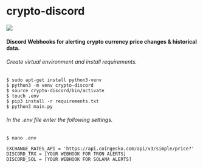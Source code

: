 # crypto-discord

![](https://hits.seeyoufarm.com/api/count/incr/badge.svg?url=https%3A%2F%2Fgithub.com%2Farshetamine%2Fcrypto-discord&count_bg=%23A4B6F7&title_bg=%23555555&icon=&icon_color=%23E7E7E7&title=hits&edge_flat=false)

#### Discord Webhooks for alerting crypto currency price changes &amp; historical data.

###### Create virtual environment and install requirements.

```
$ sudo apt-get install python3-venv
$ python3 -m venv crypto-discord
$ source crypto-discord/bin/activate
$ touch .env
$ pip3 install -r requirements.txt
$ python3 main.py
```

###### In the .env file enter the following settings.

```
$ nano .env

EXCHANGE_RATES_API = 'https://api.coingecko.com/api/v3/simple/price?'
DISCORD_TRX = [YOUR WEBHOOK FOR TRON ALERTS]
DISCORD_SOL = [YOUR WEBHOOK FOR SOLANA ALERTS]

```
